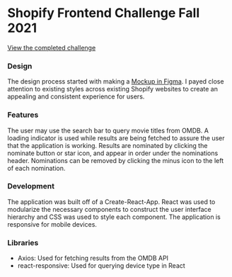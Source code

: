 # Shopify Frontend Challenge Fall 2021

[View the completed challenge](https://katevlaar.github.io/ShopifyFrontendChallengeFall2021/)

### Design ###
The design process started with making a [Mockup in Figma](https://www.figma.com/file/1MZxS4x5ihMfi2bap6EI7E/ShopifyFrontendChallenge?node-id=0%3A1). I payed close attention to existing styles across existing Shopify websites to create an appealing and consistent experience for users. 

### Features ###
The user may use the search bar to query movie titles from OMDB. A loading indicator is used while results are being fetched to assure the user that the application is working. Results are nominated by clicking the nominate button or star icon, and appear in order under the nominations header. Nominations can be removed by clicking the minus icon to the left of each nomination.  

### Development ###
The application was built off of a Create-React-App. React was used to modularize the necessary components to construct the user interface hierarchy and CSS was used to style each component. The application is responsive for mobile devices.

### Libraries ###
- Axios: Used for fetching results from the OMDB API
- react-responsive: Used for querying device type in React
